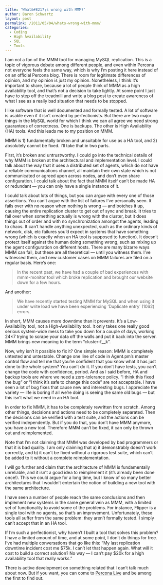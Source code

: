 ```yaml
---
title: 'What&#8217;s wrong with MMM?'
author: Baron Schwartz
layout: post
permalink: /2011/05/04/whats-wrong-with-mmm/
categories:
  - Coding
  - High Availability
  - SQL
  - Tools
---
```

I am not a fan of the MMM tool for managing MySQL replication. This is a topic of vigorous debate among different people, and even within Percona not everyone feels the same way, which is why I&#8217;m posting it here instead of on an official Percona blog. There is room for legitimate differences of opinion, and my opinion is just my opinion. Nonetheless, I think it&#8217;s important to share, because a lot of people think of MMM as a high availability tool, and that&#8217;s not a decision to take lightly. At some point I just have to step off the treadmill and write a blog post to create awareness of what I see as a really bad situation that needs to be stopped.

I like software that is well documented and formally tested. A lot of software is usable even if it isn&#8217;t created by perfectionists. But there are two major things in the MySQL world for which I think we can all agree we need strong guarantees of correctness. One is backups. The other is High Availability (HA) tools. And this leads me to my position on MMM.

MMM is 1) fundamentally broken and unsuitable for use as a HA tool, and 2) absolutely cannot be fixed. I&#8217;ll take that in two parts.

First, it&#8217;s broken and untrustworthy. I could go into the technical details of why MMM is broken at the architectural and implementation level. I could talk about the way that it uses a distributed set of agents, which do not have a reliable communications channel, all maintain their own state which is not communicated or agreed upon across nodes, and don&#8217;t even share configuration. I could talk about the fact that MMM itself can&#8217;t be made HA or redundant &#8212; you can only have a single instance of it.

I could talk about lots of things, but you can argue with every one of those assertions. You can&#8217;t argue with the list of failures I&#8217;ve personally seen. It fails over with no reason when nothing is wrong &#8212; and botches it up, causing the entire replication cluster to get out of sync and break. It tries to fail over when something actually is wrong with the cluster, but it does things out of order and with no synchronization amongst the agents, leading to chaos. It can&#8217;t handle anything unexpected, such as the ordinary kinds of network, disk, etc failures you&#8217;d expect in systems that have something wrong (which is exactly when an HA tool is supposed to function). It doesn&#8217;t protect itself against the human doing something wrong, such as mixing up the agent configuration on different hosts. There are many bizarre ways MMM can fail, but these are all theoretical &#8212; until you witness them. I&#8217;ve witnessed them, and new customer cases on MMM failures are filed on a regular basis. Here&#8217;s one:

> In the recent past, we have had a couple of bad experiences with mmm-monitor tool which broke replication and brought our website down for a few hours.

And another:

> We have recently started testing MMM for MySQL and when using it under write load we have been experiencing &#8216;Duplicate entry&#8217; (1062) errors.

In short, MMM causes more downtime than it prevents. It&#8217;s a Low-Availability tool, not a High-Availability tool. It only takes one really good serious system-wide mess to take you down for a couple of days, working 24&#215;7 trying to scrape your data off the walls and put it back into the server. MMM brings new meaning to the term &#8220;cluster-f__k&#8221;.

Now, why isn&#8217;t it possible to fix it? One simple reason: MMM is completely untested and untestable. Change one line of code in Agent.pm&#8217;s master control flow and tell me that you&#8217;re confident that you know what it has just done to the whole system? You can&#8217;t do it. If you don&#8217;t have tests, you can&#8217;t change the code with confidence, period. And as I said before, HA and backup tools are where we need a zero-tolerance policy. &#8220;I think this fixed the bug&#8221; or &#8220;I think it&#8217;s safe to change this code&#8221; are not acceptable. I have seen a lot of bug fixes that cause new and interesting bugs. I appreciate the variety &#8212; life is boring if all we&#8217;re doing is seeing the same old bugs &#8212; but this isn&#8217;t what we need in an HA tool.

In order to fix MMM, it has to be completely rewritten from scratch. Among other things, decisions and actions need to be completely separated. Then the decisions can be verified with a test suite, and the actions can be verified independently. But if you do that, you don&#8217;t have MMM anymore, you have a new tool. Therefore MMM can&#8217;t be fixed, it can only be thrown out and reimplemented.

Note that I&#8217;m not claiming that MMM was developed by bad programmers or that it is bad quality. I am only claiming that a) it demonstrably doesn&#8217;t work correctly, and b) it can&#8217;t be fixed without a rigorous test suite, which can&#8217;t be added to it without a complete reimplementation.

I will go further and claim that the architecture of MMM is fundamentally unreliable, and it isn&#8217;t a good idea to reimplement it (it&#8217;s already been done once!). This we could argue for a long time, but I know of so many better architectures that I wouldn&#8217;t entertain the notion of building a new tool with the same architecture.

I have seen a number of people reach the same conclusions and then implement new systems in the same general vein as MMM, with a limited set of functionality to avoid some of the problems. For instance, Flipper is a single tool with no agents, so that&#8217;s an improvement. Unfortunately, these tools all suffer from the same problem: they aren&#8217;t formally tested. I simply can&#8217;t accept that in an HA tool.

If I&#8217;m such a perfectionist, why haven&#8217;t I built a tool that solves this problem? I have a limited amount of time, and at some point, I don&#8217;t do things for free. I&#8217;ve had multiple conversations that go like this: &#8220;My last replication downtime incident cost me $75k. I can&#8217;t let that happen again. What will it cost to build a correct solution? No way &#8212; I can&#8217;t pay $20k for a high availability tool that really works.&#8221;

There is active development on something related that I can&#8217;t talk much about now. But if you want, you can come to [Percona Live][1] and be among the first to find out.

 [1]: http://www.percona.com/live/